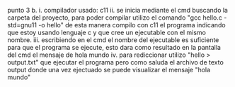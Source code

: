 punto 3
b. i. compilador usado: c11
   ii. se inicia mediante el cmd buscando la carpeta del proyecto, para poder compilar utilizo el comando "gcc 
       hello.c -std=gnu11 -o hello" de esta manera compilo con c11 el programa indicando que estoy usando lenguaje 
       c y que cree un ejecutable con el mismo nombre.
   iii. escribiendo en el cmd el nombre del ejecutable es suficiente para que el programa se ejecute, esto dara 
        como resultado en la pantalla del cmd el mensaje de hola mundo
   iv.  para rediccionar utilizo "hello > output.txt" que ejecutar el programa pero como saluda el archivo de 
        texto output donde una vez ejectuado se puede visualizar el mensaje "hola mundo"     
